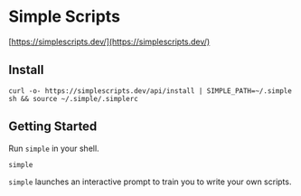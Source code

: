 # Simple Scripts

[https://simplescripts.dev/](https://simplescripts.dev/)

## Install

```shell
curl -o- https://simplescripts.dev/api/install | SIMPLE_PATH=~/.simple sh && source ~/.simple/.simplerc
```

## Getting Started

Run `simple` in your shell.

```shell
simple
```

`simple` launches an interactive prompt to train you to write your own scripts.
